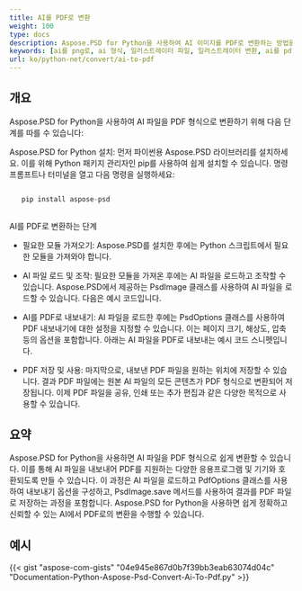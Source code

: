 ```yaml
---
title: AI를 PDF로 변환
weight: 100
type: docs
description: Aspose.PSD for Python을 사용하여 AI 이미지를 PDF로 변환하는 방법을 확인하세요.
keywords: [ai를 png로, ai 형식, 일러스트레이터 파일, 일러스트레이터 변환, ai를 pdf로, ai를 jpeg로, ai를 tiff로, ai를 psd로, psd api, python, 코드 샘플]
url: ko/python-net/convert/ai-to-pdf
---
```


## **개요**
Aspose.PSD for Python을 사용하여 AI 파일을 PDF 형식으로 변환하기 위해 다음 단계를 따를 수 있습니다:

Aspose.PSD for Python 설치: 먼저 파이썬용 Aspose.PSD 라이브러리를 설치하세요. 이를 위해 Python 패키지 관리자인 pip를 사용하여 쉽게 설치할 수 있습니다. 명령 프롬프트나 터미널을 열고 다음 명령을 실행하세요:

```python

   pip install aspose-psd
  
```

AI를 PDF로 변환하는 단계

- 필요한 모듈 가져오기: Aspose.PSD를 설치한 후에는 Python 스크립트에서 필요한 모듈을 가져와야 합니다.
- AI 파일 로드 및 조작: 필요한 모듈을 가져온 후에는 AI 파일을 로드하고 조작할 수 있습니다. Aspose.PSD에서 제공하는 PsdImage 클래스를 사용하여 AI 파일을 로드할 수 있습니다. 다음은 예시 코드입니다.

- AI를 PDF로 내보내기: AI 파일을 로드한 후에는 PsdOptions 클래스를 사용하여 PDF 내보내기에 대한 설정을 지정할 수 있습니다. 이는 페이지 크기, 해상도, 압축 등의 옵션을 포함합니다. 아래는 AI 파일을 PDF로 내보내는 예시 코드 스니펫입니다.

- PDF 저장 및 사용: 마지막으로, 내보낸 PDF 파일을 원하는 위치에 저장할 수 있습니다. 결과 PDF 파일에는 원본 AI 파일의 모든 콘텐츠가 PDF 형식으로 변환되어 저장됩니다. 이제 PDF 파일을 공유, 인쇄 또는 추가 편집과 같은 다양한 목적으로 사용할 수 있습니다.

## **요약**
Aspose.PSD for Python을 사용하면 AI 파일을 PDF 형식으로 쉽게 변환할 수 있습니다. 이를 통해 AI 파일을 내보내어 PDF를 지원하는 다양한 응용프로그램 및 기기와 호환되도록 만들 수 있습니다. 이 과정은 AI 파일을 로드하고 PdfOptions 클래스를 사용하여 내보내기 옵션을 구성하고, PsdImage.save 메서드를 사용하여 결과를 PDF 파일로 저장하는 과정을 포함합니다. Aspose.PSD for Python을 사용하면 쉽게 정확하고 신뢰할 수 있는 AI에서 PDF로의 변환을 수행할 수 있습니다.

## **예시**
{{< gist "aspose-com-gists" "04e945e867d0b7f39bb3eab63074d04c" "Documentation-Python-Aspose-Psd-Convert-Ai-To-Pdf.py" >}}
